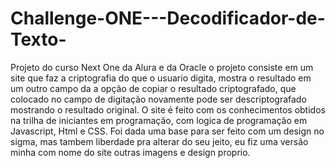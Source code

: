 # Challenge-ONE---Decodificador-de-Texto-
Projeto do curso Next One da Alura e da Oracle
o projeto consiste em um site que faz a criptografia do que o usuario digita, mostra o resultado em um outro campo
da a opção de copiar o resultado criptografado, que colocado no campo de digitação novamente pode ser descriptografado
mostrando o resultado original.
O site é feito com os conhecimentos obtidos na trilha de iniciantes em programação, com logica de programação em Javascript, Html e CSS.
Foi dada uma base para ser feito com um design no sigma, mas tambem liberdade pra alterar do seu jeito, eu fiz uma versão minha com nome do site
outras imagens e design proprio.
